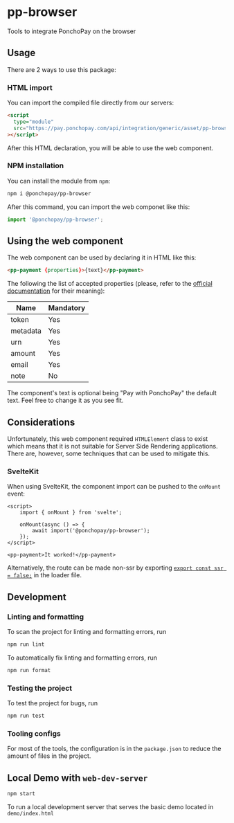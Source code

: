 # pp-browser

Tools to integrate PonchoPay on the browser

## Usage

There are 2 ways to use this package:

### HTML import

You can import the compiled file directly from our servers:

```html
<script
  type="module"
  src="https://pay.ponchopay.com/api/integration/generic/asset/pp-browser.<version>.min.js"
></script>
```

After this HTML declaration, you will be able to use the web component.

### NPM installation

You can install the module from `npm`:

```bash
npm i @ponchopay/pp-browser
```

After this command, you can import the web componet like this:

```js
import '@ponchopay/pp-browser';
```

## Using the web component

The web component can be used by declaring it in HTML like this:

```html
<pp-payment {properties}>{text}</pp-payment>
```

The following the list of accepted properties (please, refer to the [official documentation](https://ponchocare.notion.site/PonchoPay-API-integration-04bc3f5220ff4028b0078793bfc03abc) for their meaning):

| Name     | Mandatory |
| -------- | --------- |
| token    | Yes       |
| metadata | Yes       |
| urn      | Yes       |
| amount   | Yes       |
| email    | Yes       |
| note     | No        |

The component's text is optional being "Pay with PonchoPay" the default text. Feel free to change it as you see fit.

## Considerations

Unfortunately, this web component required `HTMLElement` class to exist which means that it is not suitable for Server Side Rendering applications.
There are, however, some techniques that can be used to mitigate this.

### SvelteKit

When using SvelteKit, the component import can be pushed to the `onMount` event:

```svelte
<script>
	import { onMount } from 'svelte';

	onMount(async () => {
		await import('@ponchopay/pp-browser');
	});
</script>

<pp-payment>It worked!</pp-payment>
```

Alternatively, the route can be made non-ssr by exporting [`export const ssr = false;`](https://kit.svelte.dev/docs/page-options#ssr) in the loader file.

## Development

### Linting and formatting

To scan the project for linting and formatting errors, run

```bash
npm run lint
```

To automatically fix linting and formatting errors, run

```bash
npm run format
```

### Testing the project

To test the project for bugs, run

```bash
npm run test
```

### Tooling configs

For most of the tools, the configuration is in the `package.json` to reduce the amount of files in the project.

## Local Demo with `web-dev-server`

```bash
npm start
```

To run a local development server that serves the basic demo located in `demo/index.html`
